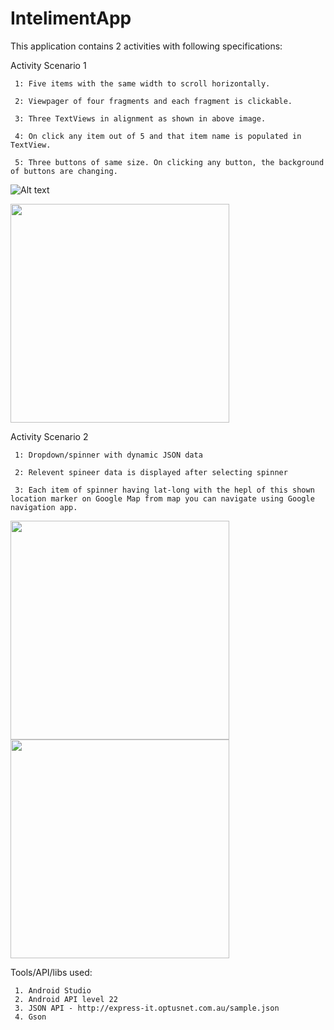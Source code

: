# IntelimentApp


This application contains 2 activities with following specifications:

Activity Scenario 1

	 1: Five items with the same width to scroll horizontally.

	 2: Viewpager of four fragments and each fragment is clickable.

	 3: Three TextViews in alignment as shown in above image.

	 4: On click any item out of 5 and that item name is populated in TextView.

	 5: Three buttons of same size. On clicking any button, the background of buttons are changing.

![Alt text](/snapshots/scenario_1.jpeg?raw=true "Optional Title")
<p align="left">
  <img src="/snapshots/Scenario_1" width="350"/>
</p>

Activity Scenario 2

	 1: Dropdown/spinner with dynamic JSON data

	 2: Relevent spineer data is displayed after selecting spinner

	 3: Each item of spinner having lat-long with the hepl of this shown location marker on Google Map from map you can navigate using Google navigation app.

<p align="left">
 <img src="/snapshots/Scenario_3" width="350"/>
 <img src="/snapshots/Scenario_2" width="350"/>
</p>

Tools/API/libs used:

	 1. Android Studio
	 2. Android API level 22
	 3. JSON API - http://express-it.optusnet.com.au/sample.json
	 4. Gson
